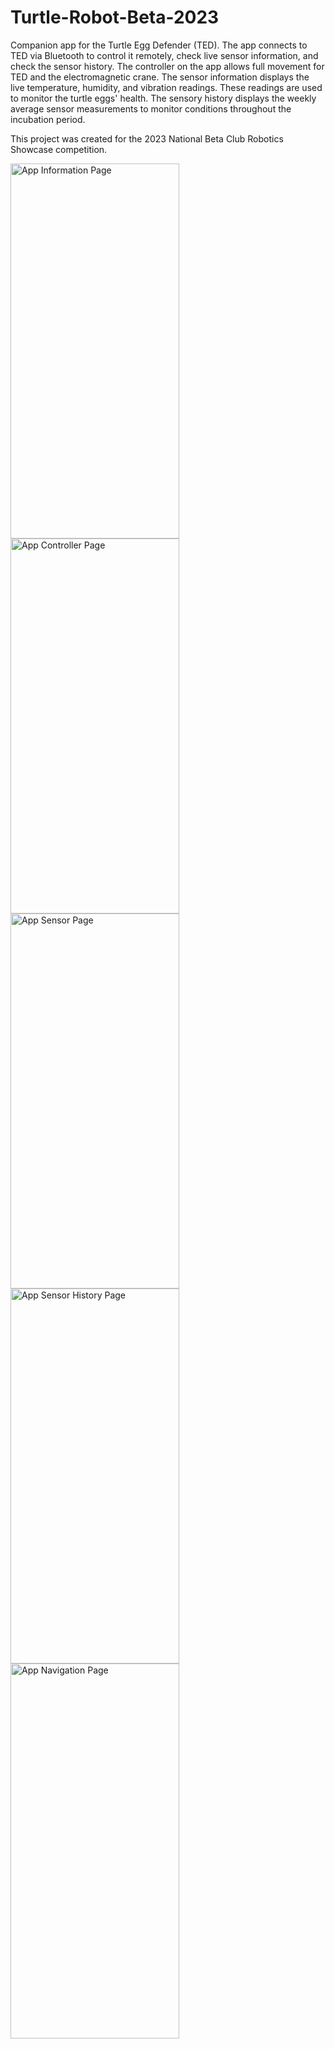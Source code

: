 # Turtle-Robot-Beta-2023
Companion app for the Turtle Egg Defender (TED).
The app connects to TED via Bluetooth to control it remotely, check live sensor information, and check the sensor history.
The controller on the app allows full movement for TED and the electromagnetic crane.
The sensor information displays the live temperature, humidity, and vibration readings. These readings are used to monitor the turtle eggs' health.
The sensory history displays the weekly average sensor measurements to monitor conditions throughout the incubation period.

This project was created for the 2023 National Beta Club Robotics Showcase competition.

<img src="https://github.com/tcunazamora/Turtle-Robot-Beta-2023/assets/139195394/87c24b16-7ea1-45e0-9dbc-93d3e0b686a9" alt="App Information Page" width="270" height="600"/>
<img src="https://github.com/tcunazamora/Turtle-Robot-Beta-2023/assets/139195394/809622aa-23dd-4d4c-a314-1dc64f47bee3" alt="App Controller Page" width="270" height="600"/>
<img src="https://github.com/tcunazamora/Turtle-Robot-Beta-2023/assets/139195394/0dc3113c-fcbf-4464-8f52-2598abd0151e" alt="App Sensor Page" width="270" height="600"/>
<img src="https://github.com/tcunazamora/Turtle-Robot-Beta-2023/assets/139195394/dfc34b7c-86de-439f-9ed2-17d6f80dbfc5" alt="App Sensor History Page" width="270" height="600"/>
<img src="https://github.com/tcunazamora/Turtle-Robot-Beta-2023/assets/139195394/1492b150-09ed-47db-873b-1195e2da599c" alt="App Navigation Page" width="270" height="600"/>
